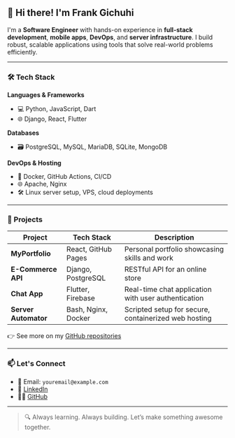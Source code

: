 ## 👋 Hi there! I'm Frank Gichuhi

I'm a **Software Engineer** with hands-on experience in **full-stack development**, **mobile apps**, **DevOps**, and **server infrastructure**. I build robust, scalable applications using tools that solve real-world problems efficiently.

---

### 🛠️ Tech Stack

**Languages & Frameworks**
- 💻 Python, JavaScript, Dart
- 🌐 Django, React, Flutter

**Databases**
- 🗃️ PostgreSQL, MySQL, MariaDB, SQLite, MongoDB

**DevOps & Hosting**
- 🐳 Docker, GitHub Actions, CI/CD
- 🌐 Apache, Nginx
- 🛠️ Linux server setup, VPS, cloud deployments

---

### 🚀 Projects

| Project | Tech Stack | Description |
|--------|------------|-------------|
| **MyPortfolio** | React, GitHub Pages | Personal portfolio showcasing skills and work |
| **E-Commerce API** | Django, PostgreSQL | RESTful API for an online store |
| **Chat App** | Flutter, Firebase | Real-time chat application with user authentication |
| **Server Automator** | Bash, Nginx, Docker | Scripted setup for secure, containerized web hosting |

👉 See more on my [GitHub repositories](https://github.com/frank-gich?tab=repositories)

---

### 📫 Let's Connect

- 📧 Email: `youremail@example.com`
- 💼 [LinkedIn](www.linkedin.com/in/francis-gichuhi)
- 🧑‍💻 [GitHub](https://github.com/frank-gich)

---

> 🔍 Always learning. Always building. Let’s make something awesome together.
